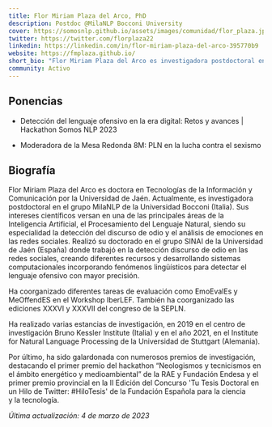 ```yaml
---
title: Flor Miriam Plaza del Arco, PhD
description: Postdoc @MilaNLP Bocconi University
cover: https://somosnlp.github.io/assets/images/comunidad/flor_plaza.jpg
twitter: https://twitter.com/florplaza22
linkedin: https://linkedin.com/in/flor-miriam-plaza-del-arco-395770b9
website: https://fmplaza.github.io/
short_bio: "Flor Miriam Plaza del Arco es investigadora postdoctoral en el grupo MilaNLP en la Universidad Bocconi (Italia). Su especialidad dentro del área del PLN es la detección del discurso de odio y el análisis de emociones en las redes sociales. Ha participado en diferentes campañas de evaluación para la detección de comportamientos inapropiados como la misoginia o el sexismo. Es miembro de la Sociedad Española para el Procesamiento del Lenguaje Natural, la red PLN.net y la comunidad DiverTLes."
community: Activo
---
```


## Ponencias

- Detección del lenguaje ofensivo en la era digital: Retos y avances | Hackathon Somos NLP 2023

<EventSummary
    description="En esta charla se hablará sobre una de las tareas con más impacto social en el área del PLN: la detección del lenguaje ofensivo. Principales avances y desafíos actuales."
    poster="https://somosnlp.github.io/assets/images/eventos/230404_deteccion_del_lenguaje_ofensivo.jpg"
    video="https://www.youtube.com/embed/GZbWS5cHZDs"
    name=""
    website=""
    twitter=""
    linkedin=""
    github=""
    bio=""
/>

- Moderadora de la Mesa Redonda 8M: PLN en la lucha contra el sexismo

<EventSummary
    description=""
    poster="https://somosnlp.github.io/assets/images/eventos/230309_mesa_redonda_8m.jpg"
    video="https://www.youtube.com/embed/5fOiLWXQ78c"
    name=""
    website=""
    twitter=""
    linkedin=""
    github=""
    bio=""
/>

## Biografía

Flor Miriam Plaza del Arco es doctora en Tecnologías de la Información y Comunicación por la Universidad de Jaén. Actualmente, es investigadora postdoctoral en el grupo MilaNLP de la Universidad Bocconi (Italia). Sus intereses científicos versan en una de las principales áreas de la Inteligencia Artificial, el Procesamiento del Lenguaje Natural, siendo su especialidad la detección del discurso de odio y el análisis de emociones en las redes sociales. Realizó su doctorado en el grupo SINAI de la Universidad de Jaén (España) donde trabajó en la detección discurso de odio en las redes sociales, creando diferentes recursos y desarrollando sistemas computacionales incorporando fenómenos lingüísticos para detectar el lenguaje ofensivo con mayor precisión.

Ha coorganizado diferentes tareas de evaluación como EmoEvalEs y MeOffendES en el Workshop IberLEF. También ha coorganizado las ediciones XXXVI y XXXVII del congreso de la SEPLN.

Ha realizado varias estancias de investigación, en 2019 en el centro de investigación Bruno Kessler Institute (Italia) y en el año 2021, en el Institute for Natural Language Processing de la Universidad de Stuttgart (Alemania).

Por último, ha sido galardonada con numerosos premios de investigación, destacando el primer premio del hackathon “Neologismos y tecnicismos en el ámbito energético y medioambiental” de la RAE y Fundación Endesa y el primer premio provincial en la II Edición del Concurso 'Tu Tesis Doctoral en un Hilo de Twitter: #HiloTesis' de la Fundación Española para la ciencia y la tecnología.

*Última actualización: 4 de marzo de 2023*
